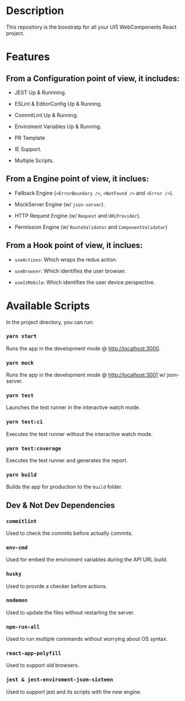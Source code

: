 # Description
This repository is the boostratp for all your UI5 WebComponents React project.

# Features

## From a Configuration point of view, it includes:

- JEST Up & Runnning.

- ESLint & EditorConfig Up & Running.

- CommitLint Up & Running.

- Enviroment Variables Up & Running.

- PR Template

<!-- - Redux Up & Running. -->

- IE Support.

- Multiple Scripts.

## From a Engine point of view, it inclues:

- Fallback Engine (`<ErrorBoundary />`, `<NotFound />` and `<Error />`).

- MockServer Engine (w/ `json-server`).

- HTTP Request Engine (w/ `Request` and `URLProvider`).

- Permission Engine (w/ `RouteValidator` and `ComponentValidator`)

<!-- - SessionTimeout Dialog.

- Information Dialog. -->

## From a Hook point of view, it inclues:

- `useActions`: Which wraps the redux action.

- `useBrowser`: Which identifies the user browser.

- `useIsMobile`: Which identifies the user device perspective.

# Available Scripts

In the project directory, you can run:

### `yarn start`

Runs the app in the development mode @ [http://localhost:3000](http://localhost:3000).

### `yarn mock`

Runs the app in the development mode @ [http://localhost:3001](http://localhost:3000) w/ json-server.

### `yarn test`

Launches the test runner in the interactive watch mode.

### `yarn test:ci`

Executes the test runner without the interactive watch mode.

### `yarn test:coverage`

Executes the test runner and generates the report.

### `yarn build`

Builds the app for production to the `build` folder.


## Dev & Not Dev Dependencies

### `commitlint`

Used to check the commits before actually commits.

### `env-cmd`

Used for embed the enviroment variables during the API URL build.

### `husky`

Used to provide a checker before actions.

### `nodemon`

Used to update the files without restarting the server.

### `npm-run-all`

Used to run multiple commands without worrying about OS syntax.

### `react-app-polyfill`

Used to support old browsers.

### `jest & jest-enviroment-jsom-sixteen`

Used to support jest and its scripts with the new engine.
